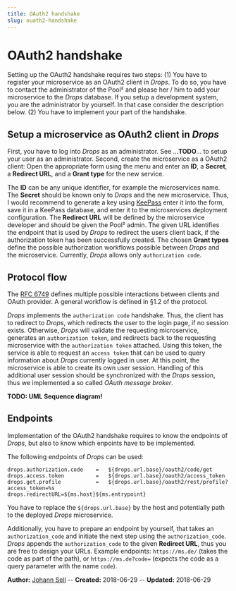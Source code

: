 ```yaml
---
title: OAuth2 handshake
slug: ouath2-handshake
---
```


# OAuth2 handshake

Setting up the OAuth2 handshake requires two steps: (1) You have to register your microservice as an OAuth2 client in 
_Drops_. To do so, you have to contact the administrator of the Pool² and please her / him to add your microservice to 
the _Drops_ database. If you setup a development system, you are the administrator by yourself. In that case consider 
the description below. (2) You have to implement your part of the handshake.

## Setup a microservice as OAuth2 client in _Drops_

First, you have to log into _Drops_ as an administrator. See ...**TODO**... to setup your user as an administrator. 
Second, create the microservice as a OAuth2 client: Open the appropriate form using the menu and enter an **ID**, a 
**Secret**, a **Redirect URL**, and a **Grant type** for the new service. 

The **ID** can be any unique identifier, for example the microservices name. The **Secret** should be known only to 
_Drops_ and the new microservice. Thus, I would recommend to generate a key using [KeePass](https://keepass.info/) enter 
it into the form, save it in a KeePass database, and enter it to the microservices deployment configuration. The **Redirect
URL** will be defined by the microservice developer and should be given the Pool² admin. The given URL identifies the 
endpoint that is used by _Drops_ to redirect the users client back, if the authorization token has been successfully 
created. The chosen **Grant types** define the possible authorization workflows possible between _Drops_ and the 
microservice. Currently, _Drops_ allows only `authorization code`.

## Protocol flow
The [RFC 6749](https://tools.ietf.org/html/rfc6749) defines multiple possible interactions between clients and OAuth 
provider. A general workflow is defined in §1.2 of the protocol. 

_Drops_ implements the `authorization code` handshake. Thus, the client has to redirect to _Drops_, which redirects the
user to the login page, if no session exists. Otherwise, _Drops_ will validate the requesting microservice, generates an
`authorization token`, and redirects back to the requesting microservice with the `authorization token` attached. Using 
this token, the service is able to request an `access token` that can be used to query information about _Drops_ currently 
logged in user. At this point, the microservice is able to create its own user session. Handling of this additional user
session should be synchronized with the _Drops_ session, thus we implemented a so called _OAuth message broker_.

**TODO: UML Sequence diagram!**

## Endpoints
Implementation of the OAuth2 handshake requires to know the endpoints of _Drops_, but also to know which enpoints have to
be implemented.

The following endpoints of _Drops_ can be used:
```
drops.authorization.code    =   ${drops.url.base}/oauth2/code/get
drops.access.token          =   ${drops.url.base}/oauth2/access_token
drops.get.profile           =   ${drops.url.base}/oauth2/rest/profile?access_token=%s
drops.redirectURL=${ms.host}${ms.entrypoint}
```
You have to replace the `${drops.url.base}` by the host and potentially path to the deployed _Drops_ microservice.

Additionally, you have to prepare an endpoint by yourself, that takes an `authorization_code` and initiate the next step
using the `authorization_code`. _Drops_ appends the `authorization_code` to the given **Redirect URL**, thus you are free
to design your URLs. Example endpoints: `https://ms.de/` (takes the code as part of the path), or `https://ms.de?code=` 
(expects the code as a query parameter with the name `code`). 


**Author:** [Johann Sell](https://cses.informatik.hu-berlin.de/members/johann.sell/) -- 
**Created:** 2018-06-29 --
**Updated:** 2018-06-29